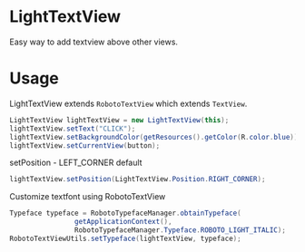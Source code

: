 # LightTextView

Easy way to add textview above other views.

# Usage

LightTextView extends `RobotoTextView` which extends `TextView`.

``` java
LightTextView lightTextView = new LightTextView(this);
lightTextView.setText("CLICK");
lightTextView.setBackgroundColor(getResources().getColor(R.color.blue));
lightTextView.setCurrentView(button);
```
setPosition - LEFT_CORNER default

``` java
lightTextView.setPosition(LightTextView.Position.RIGHT_CORNER);
```
Customize textfont using RobotoTextView

``` java
Typeface typeface = RobotoTypefaceManager.obtainTypeface(
                getApplicationContext(),
                RobotoTypefaceManager.Typeface.ROBOTO_LIGHT_ITALIC);
RobotoTextViewUtils.setTypeface(lightTextView, typeface);
```
